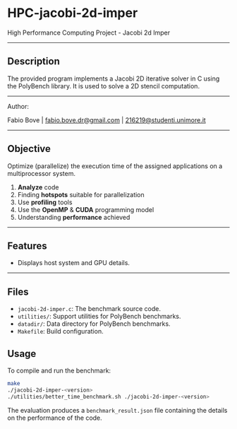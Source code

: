 # HPC-jacobi-2d-imper
High Performance Computing Project - Jacobi 2d Imper

--- 

## Description

The provided program implements a Jacobi 2D iterative solver in C using the PolyBench library.
It is used to solve a 2D stencil computation.

---
Author:

Fabio Bove | fabio.bove.dr@gmail.com | 216219@studenti.unimore.it

---

## Objective
Optimize (parallelize) the execution time of the assigned
applications on a multiprocessor system.

1. **Analyze** code
2. Finding **hotspots** suitable for parallelization
3. Use **profiling** tools
4. Use the **OpenMP** & **CUDA** programming model
5. Understanding **performance** achieved

---

## Features
- Displays host system and GPU details.

---
## Files
- `jacobi-2d-imper.c`: The benchmark source code.
- `utilities/`: Support utilities for PolyBench benchmarks.
- `datadir/`: Data directory for PolyBench benchmarks.
- `Makefile`: Build configuration.

## Usage
To compile and run the benchmark:
```bash
make
./jacobi-2d-imper-<version>
./utilities/better_time_benchmark.sh ./jacobi-2d-imper-<version>
```

The evaluation produces a `benchmark_result.json` file containing the details on the performance of the code.